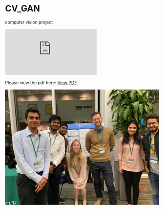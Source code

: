 # CV_GAN
computer vision project

<object data="https://nbviewer.jupyter.org/github/bhanu566/CV_GAN/blob/master/Poster.pdf" type="application/pdf" width="700px" height="700px">
    <embed src="https://nbviewer.jupyter.org/github/bhanu566/CV_GAN/blob/master/Poster.pdf">
        <p>Please view the pdf here: <a href="https://nbviewer.jupyter.org/github/bhanu566/CV_GAN/blob/master/Poster.pdf">View PDF</a>.</p>
    </embed>
</object>

![CV poster](demo/0.jfif)
